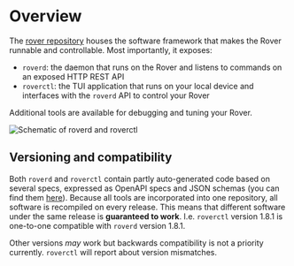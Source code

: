 # Overview

The [rover repository](https://github.com/VU-ASE/rover) houses the software framework that makes the Rover runnable and controllable. Most importantly, it exposes:

- `roverd`: the daemon that runs on the Rover and listens to commands on an exposed HTTP REST API
- `roverctl`: the TUI application that runs on your local device and interfaces with the `roverd` API to control your Rover

Additional tools are available for debugging and tuning your Rover.

![Schematic of roverd and roverctl](https://github.com/user-attachments/assets/8b9e1c8b-192e-48ba-9dae-d300caf61290)

## Versioning and compatibility

Both `roverd` and `roverctl` contain partly auto-generated code based on several specs, expressed as OpenAPI specs and JSON schemas (you can find them [here](https://github.com/VU-ASE/rover/tree/main/spec)). Because all tools are incorporated into one repository, all software is recompiled on every release. This means that different software under the same release is **guaranteed to work**. I.e. `roverctl` version 1.8.1 is one-to-one compatible with `roverd` version 1.8.1. 

Other versions _may_ work but backwards compatibility is not a priority currently. `roverctl` will report about version mismatches.